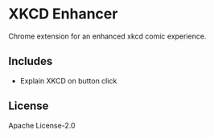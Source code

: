 # XKCD Enhancer
Chrome extension for an enhanced xkcd comic experience.

## Includes
* Explain XKCD on button click

## License
Apache License-2.0
